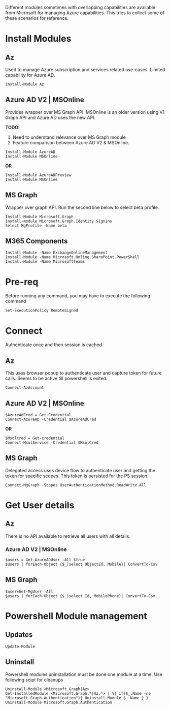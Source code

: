 Different modules sometimes with overlapping capabilities are available from Microsoft for managing Azure capabilities. This tries to collect some of these scenarios for reference.

# Install Modules

## Az

Used to manage Azure subscription and services related use-cases. Limited capability for Azure AD.

```
Install-Module Az
```

## Azure AD V2 | MSOnline

Provides wrapper over MS Graph API. MSOnline is an older version using V1 Graph API and Azure AD uses the new API.

**TODO:** 

1. Need to understand relevance over MS Graph module
2. Feature comparison between Azure AD V2 & MSOnline.

```
Install-Module AzureAD
Install-Module MSOnline
```
**OR**
```
Install-Module AzureADPreview
Install-Module MSOnline
```

## MS Graph

Wrapper over graph API. Run the second line below to select beta profile.

```
Install-Module Microsoft.Graph
Install-module Microsoft.Graph.Identity.Signins
Select-MgProfile -Name beta
```

## M365 Components

```
Install-Module -Name ExchangeOnlineManagement
Install-Module -Name Microsoft.Online.SharePoint.PowerShell
Install-Module -Name MicrosoftTeams
```

# Pre-req 

Before running any command, you may have to execute the following command

```
Set-ExecutionPolicy RemoteSigned
```

# Connect

Authenticate once and then session is cached.

## Az

This uses browser popup to authenticate user and capture token for future calls. Seems to be active till powershell is exited.

```
Connect-AzAccount
```

## Azure AD V2 | MSOnline

```
$AzureAdCred = Get-Credential
Connect-AzureAD -Credential $AzureAdCred
```
**OR**

```
$Msolcred = Get-credential
Connect-MsolService -Credential $MsolCred
```

## MS Graph

Delegated access uses device flow to authenticate user and getting the token for specific scopes. This token is persisted for the PS session.

```
Connect-MgGraph -Scopes UserAuthenticationMethod.ReadWrite.All
```

# Get User details

## Az

There is no API available to retrieve all users with all details.

###  Azure AD V2 | MSOnline 

```
$users = Get-AzureADUser -All $true
$users | forEach-Object {$_|select ObjectId, Mobile}| ConvertTo-Csv
```

## MS Graph

```
$user=Get-MgUser -All
$users | forEach-Object {$_|select Id, MobilePhone}| ConvertTo-Csv
```

# Powershell Module management

## Updates

```
Update-Module
```

## Uninstall
Powershell modules uninstallation must be done one module at a time. Use following scipt for cleanups

```
Uninstall-Module <Microsoft.Graph|Az>
Get-InstalledModule <Microsoft.Graph.*|Az.*> | %{ if($_.Name -ne "Microsoft.Graph.Authentication"){ Uninstall-Module $_.Name } }
Uninstall-Module Microsoft.Graph.Authentication
```
